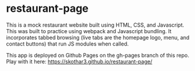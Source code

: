 # restaurant-page

This is a mock restaurant website built using HTML, CSS, and Javascript. This was built to practice using webpack
and Javascript bundling. It incorporates tabbed browsing (live tabs are the homepage logo, menu, and contact buttons)
that run JS modules when called.

This app is deployed on Github Pages on the gh-pages branch of this repo. 
Play with it here: https://skothar3.github.io/restaurant-page/
